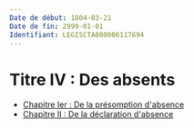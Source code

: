 ```yaml
---
Date de début: 1804-03-21
Date de fin: 2999-01-01
Identifiant: LEGISCTA000006117694
---
```


<h1>Titre IV : Des absents</h1>

- [Chapitre Ier : De la présomption d'absence](chapitre_ier/README.md)
- [Chapitre II : De la déclaration d'absence](chapitre_ii/README.md)
